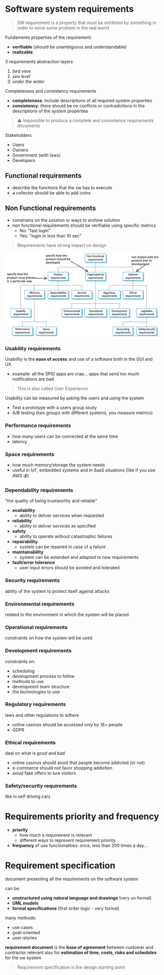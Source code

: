 # Software system requirements

> SW requirement is a property that must be exhibited by something in order to solve some problem in the real world

Fundaments properties of the requirement:
- **verifiable** (should be unambiguous and understandable)
- **realizable**

3 requirements abstraction layers
1. *bird view*
2. *sea level*
3. *under the water*

Completeness and consistency requirements
- **completeness**: include descriptions of all required system properties
- **consistency**: there should be no conflicts or contradictions in the descriptions of the system properties

> ⚠ impossible to produce a complete and consistence requirements documents 

Stakeholders
- Users
- Owners
- Government (with laws)
- Developers

## Functional requirements
- describe the functions that the sw has to execute
- a collector should be able to add coins

## Non Functional requirements
- constrains on the solution or ways to archive solution
- non functional requirements should be verifiable using specific metrics
	- No: "fast login"
	- Yes: "login in less than 10 sec"

> Requirements have strong impact on design

![](src/SCR-20221010-hj4.png)

### Usability requirements

Usability is the **ease of access** and use of a software both in the GUI and UX
- example:
  all the SPID apps are crap...
  apps that send too much notifications are bad

> This is also called User Experience

Usability can be measured by asking the users and using the system
- Test a prototype with a users group study
- A/B testing (two groups with different systems, you measure metrics)

### Performance requirements
- how many users can be connected at the same time
- latency

### Space requirements
- how much memory/storage the system needs
- useful in IoT, embedded systems and in SaaS situations (like if you use AWS 💰)

### Dependability requirements
"the quality of being trustworthy and reliable"
- **availability**
	- ability to deliver services when requested
- **reliability**
	- ability to deliver services as specified
- **safety**
	- ability to operate without catastrophic failures
- **repairability**
	- system can be repaired in case of a failure
- **maintainability**
	- system can be extended and adapted to new requirements
- **fault/error tolerance**
	- user input errors should be avoided and tolerated

### Security requirements
ability of the system to protect itself against attacks

### Environmental requirements
related to the environment in which the system will be placed

### Operational requirements
constraints on how the system will be used

### Development requirements
constraints on:
- scheduling
- development process to follow
- methods to use
- development team structure
- the technologies to use

### Regulatory requirements
laws and other regulations to adhere
- online casinos should be accessed only by 18+ people
- GDPR

### Ethical requirements
deal on what is good and bad
- online casinos should avoid that people become addicted (or not)
- e-commerce should not favor shopping addiction
- avoid fake offers to lure visitors

### Safety/security requirements
like in self driving cars

# Requirements priority and frequency
- **priority**
	- how much a requirement is relevant
	- different ways to represent requirement priority
- **frequency** of use functionalities: once, less than 200 times a day...

# Requirement specification
document presenting all the requirements on the software system

can be:
- **unstructured using natural language and drawings** (very un formal)
- **UML models**
- **formal specifications** (first order logic - very formal)

many methods:
- use cases
- goal-oriented
- user-stories

**requirement document** is the **base of agreement** between customer and contractor
relevant also for **estimation of time, costs, risks and schedules** for the sw system

> Requirement specification is the design starting point


